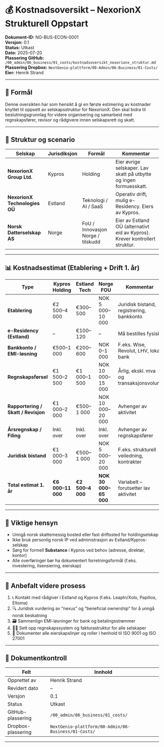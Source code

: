 # 💰 Kostnadsoversikt – NexorionX Strukturell Oppstart

**Dokument-ID:** NG-BUS-ECON-0001  
**Versjon:** 0.1  
**Status:** Utkast  
**Dato:** 2025-07-20  
**Plassering GitHub:** `/00_admin/06_business/01_costs/kostnadsoversikt_nexorionx_struktur.md`  
**Plassering Dropbox:** `NextGenio-plattform/00-Admin/06-Business/01-Costs/`  
**Eier:** Henrik Strand  

---

## 🎯 Formål

Denne oversikten har som hensikt å gi en første estimering av kostnader knyttet til oppsett av selskapsstruktur for NexorionX. Den skal bidra til beslutningsgrunnlag for videre organisering og samarbeid med regnskapsfører, revisor og rådgivere innen selskapsrett og skatt.

---

## 🧩 Struktur og scenario

| Selskap | Jurisdiksjon | Formål | Kommentar |
|--------|---------------|--------|-----------|
| **NexorionX Group Ltd.** | Kypros | Holding | Eier øvrige selskaper. Lav skatt på utbytte og ingen formuesskatt. |
| **NexorionX Technologies OÜ** | Estland | Teknologi / AI / SaaS | Operativ drift, mulig e-Residency. Eiers av Kypros. |
| **Norsk Datterselskap AS** | Norge | FoU / Innovasjon Norge / tilskudd | Eier av Estland OÜ (alternativt eid av Kypros). Krever kontrollert struktur. |

---

## 📊 Kostnadsestimat (Etablering + Drift 1. år)

| Type | Kypros Holding | Estland Tech | Norge FOU | Kommentar |
|------|----------------|---------------|-----------|-----------|
| **Etablering** | €2 500–4 000 | €300–500 | NOK 5 000–10 000 | Juridisk bistand, registrering, bankkonto |
| **e-Residency (Estland)** | – | €100–120 | – | Må bestilles fysisk |
| **Bankkonto / EMI-løsning** | €500–1 000 | €200–600 | NOK 0–1 000 | F.eks. Wise, Revolut, LHV, lokal bank |
| **Regnskapsførsel** | €1 500–2 500 | €1 000–1 500 | NOK 10 000–15 000 | Årlig, ekskl. mva og transaksjonsvolum |
| **Rapportering / Skatt / Revisjon** | €1 000–2 000 | €500–1 000 | NOK 10 000–20 000 | Avhenger av aktivitet |
| **Årsregnskap / Filing** | Inkl. over | Inkl. over | Inkl. over | Avhenger av regnskapsfører |
| **Juridisk bistand** | €1 000–3 000 | €500–1 000 | NOK 5 000–20 000 | F.eks. strukturell veiledning, kontrakter |
| **Total estimat 1. år** | **€6 000–11 000** | **€2 500–4 000** | **NOK 30 000–65 000** | Variabelt – forutsetter lav aktivitet |

---

## 📌 Viktige hensyn

- Unngå norsk skattemessig bosted eller fast driftssted for holdingselskap
- Ikke bruk personlig norsk IP ved administrasjon av Estland/Kypros-selskap
- Sørg for formell **Substance** i Kypros ved behov (adresse, direktør, kontor)
- Alle overføringer bør ha dokumentert forretningsformål (f.eks. investering, lisensiering, eierskap)

---

## 🧾 Anbefalt videre prosess

1. 📞 Kontakt med rådgiver i Estland og Kypros (f.eks. LeapIn/Xolo, Papilios, Eltoma)
2. 🔍 Juridisk vurdering av “nexus” og “beneficial ownership” for å unngå norsk beskatning
3. 🗃️ Sammenlign EMI-løsninger for bank og betalingsstrømmer
4. 🧑‍💻 Sett opp regnskapssystem og fakturastruktur for alle selskaper
5. 📂 Dokumenter alle eierskapslinjer og roller i henhold til ISO 9001 og ISO 27001

---

## 📄 Dokumentkontroll

| Felt             | Innhold                                 |
|------------------|------------------------------------------|
| Opprettet av     | Henrik Strand                            |
| Revidert dato    | –                                        |
| Versjon          | 0.1                                      |
| Status           | Utkast                                   |
| GitHub-plassering| `/00_admin/06_business/01_costs/`        |
| Dropbox-plassering| `NextGenio-plattform/00-Admin/06-Business/01-Costs/` |

---